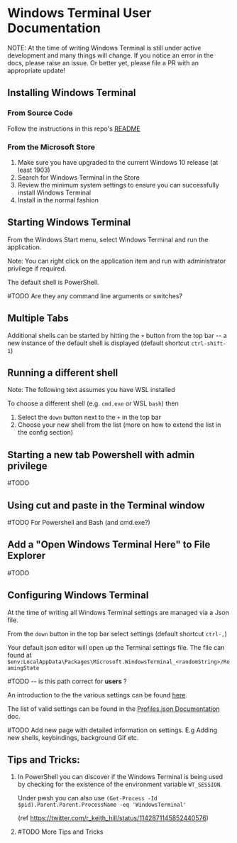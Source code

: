 # Windows Terminal User Documentation

NOTE: At the time of writing Windows Terminal is still under active development and many things will
change. If you notice an error in the docs, please raise an issue. Or better yet, please file a PR with an appropriate update!

## Installing Windows Terminal 

### From Source Code

Follow the instructions in this repo's [README](/README.md#developer-guidance)

### From the Microsoft Store

1. Make sure you have upgraded to the current Windows 10 release (at least 1903)
2. Search for Windows Terminal in the Store
3. Review the minimum system settings to ensure you can successfully install Windows Terminal
4. Install in the normal fashion

## Starting Windows Terminal

From the Windows Start menu, select Windows Terminal and run the application.

Note: You can right click on the application item and run with administrator privilege if required.

The default shell is PowerShell.

#TODO Are they any command line arguments or switches?

## Multiple Tabs

Additional shells can be started by hitting the `+` button from the top bar -- a new instance of the
default shell is displayed (default shortcut `ctrl-shift-1`)

## Running a different shell

Note: The following text assumes you have WSL installed

To choose a different shell (e.g. `cmd.exe` or WSL `bash`) then

1. Select the `down` button next to the `+` in the top bar
2. Choose your new shell from the list (more on how to extend the list in the config section)

## Starting a new tab Powershell with admin privilege

#TODO

## Using cut and paste in the Terminal window

#TODO  For Powershell and Bash (and cmd.exe?)

## Add a "Open Windows Terminal Here" to File Explorer

#TODO

## Configuring Windows Terminal

At the time of writing all Windows Terminal settings are managed via a Json file.

From the `down` button in the top bar select settings (default shortcut `ctrl-,`)

Your default json editor will open up the Terminal settings file. The file can found
at `$env:LocalAppData\Packages\Microsoft.WindowsTerminal_<randomString>/RoamingState`

#TODO -- is this path correct for **users** ?

An introduction to the the various settings can be found [here](UsingJsonSettings.md).

The list of valid settings can be found in the [Profiles.json Documentation](../cascadia/SettingsSchema.md) doc.

#TODO Add new page with detailed information on settings. E.g Adding new shells, keybindings, background Gif etc.

## Tips and Tricks:

1. In PowerShell you can discover if the Windows Terminal is being used by checking for the existence of the environment variable `WT_SESSION`.

    Under pwsh you can also use
`(Get-Process -Id $pid).Parent.Parent.ProcessName -eq 'WindowsTerminal'`

    (ref https://twitter.com/r_keith_hill/status/1142871145852440576)

2. #TODO  More Tips and Tricks
